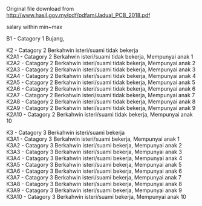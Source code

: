 Original file download from http://www.hasil.gov.my/pdf/pdfam/Jadual_PCB_2018.pdf  
  
salary within min~max   
  
B1 - Catagory 1 Bujang,  
  
K2   - Catagory 2 Berkahwin isteri/suami tidak bekerja  
K2A1 - Catagory 2 Berkahwin isteri/suami tidak bekerja, Mempunyai anak 1  
K2A2 - Catagory 2 Berkahwin isteri/suami tidak bekerja, Mempunyai anak 2  
K2A3 - Catagory 2 Berkahwin isteri/suami tidak bekerja, Mempunyai anak 3  
K2A4 - Catagory 2 Berkahwin isteri/suami tidak bekerja, Mempunyai anak 4  
K2A5 - Catagory 2 Berkahwin isteri/suami tidak bekerja, Mempunyai anak 5  
K2A6 - Catagory 2 Berkahwin isteri/suami tidak bekerja, Mempunyai anak 6  
K2A7 - Catagory 2 Berkahwin isteri/suami tidak bekerja, Mempunyai anak 7  
K2A8 - Catagory 2 Berkahwin isteri/suami tidak bekerja, Mempunyai anak 8  
K2A9 - Catagory 2 Berkahwin isteri/suami tidak bekerja, Mempunyai anak 9  
K2A10 - Catagory 2 Berkahwin isteri/suami tidak bekerja, Mempunyai anak 10  
  
K3   - Catagory 3 Berkahwin isteri/suami bekerja  
K3A1 - Catagory 3 Berkahwin isteri/suami bekerja, Mempunyai anak 1  
K3A2 - Catagory 3 Berkahwin isteri/suami bekerja, Mempunyai anak 2  
K3A3 - Catagory 3 Berkahwin isteri/suami bekerja, Mempunyai anak 3  
K3A4 - Catagory 3 Berkahwin isteri/suami bekerja, Mempunyai anak 4  
K3A5 - Catagory 3 Berkahwin isteri/suami bekerja, Mempunyai anak 5  
K3A6 - Catagory 3 Berkahwin isteri/suami bekerja, Mempunyai anak 6  
K3A7 - Catagory 3 Berkahwin isteri/suami bekerja, Mempunyai anak 7  
K3A8 - Catagory 3 Berkahwin isteri/suami bekerja, Mempunyai anak 8  
K3A9 - Catagory 3 Berkahwin isteri/suami bekerja, Mempunyai anak 9  
K3A10 - Catagory 3 Berkahwin isteri/suami bekerja, Mempunyai anak 10  
  
